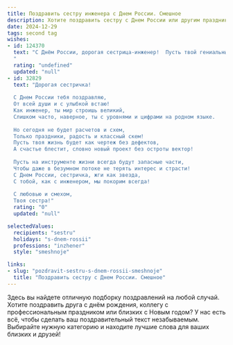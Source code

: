```yaml
---
title: Поздравить сестру инженера с Днем России. Смешное
description: Хотите поздравить сестру с Днем России или другим праздником? Наш ИИ создаст незабываемое поздравление, а вы обязательно выделитесь среди других.  
date: 2024-12-29
tags: second tag
wishes:
- id: 124370
  text: "С Днём России, дорогая сестрица-инженер!  Пусть твой гениальный ум  не только строит мосты, но и помогает перекинуть мостик к  бесконечному отдыху и веселью в этот праздничный день!  Главное – не перепутать болты с пирожками!  🎉
  "
  rating: "undefined"
  updated: "null"
- id: 32829
  text: "Дорогая сестричка!
  
  С Днем России тебя поздравляю,
  От всей души и с улыбкой встаю!
  Как инженер, ты мир строишь великий,
  Слишком часто, наверное, ты с уровнями и цифрами на родном языке.
  
  Но сегодня не будет расчетов и схем,
  Только праздники, радость и классный скем!
  Пусть твоя жизнь будет как чертеж без дефектов,
  А счастье блестит, словно новый проект без остроты вектор!
  
  Пусть на инструменте жизни всегда будут запасные части,
  Чтобы даже в безумном потоке не терять интерес и страсти!
  С Днем России, сестричка, жги как звезда,
  С тобой, как с инженером, мы покорим всегда!
  
  С любовью и смехом,
  Твоя сестра!"
  rating: "0"
  updated: "null"

selectedValues:
  recipients: "sestru"
  holidays: "s-dnem-rossii"
  professions: "inzhener"
  style: "smeshnoje"

links:
- slug: "pozdravit-sestru-s-dnem-rossii-smeshnoje"
  title: "Поздравить сестру с Днем России. Смешное"
---
```


Здесь вы найдете отличную подборку поздравлений на любой случай. 
Хотите поздравить друга с днём рождения, коллегу с профессиональным праздником или близких с Новым годом? У нас есть всё, чтобы сделать ваш поздравительный текст незабываемым. Выбирайте нужную категорию и находите лучшие слова для ваших близких и друзей!

